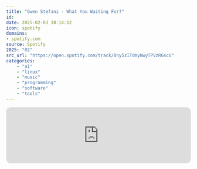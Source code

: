 ```yaml
---
title: "Gwen Stefani - What You Waiting For?"
id: 
date: 2025-02-03 18:14:12
icon: spotify
domains:
- spotify.com
source: Spotify
2025: "02"
src_url: "https://open.spotify.com/track/0ny5zITdmyNwyTPVzRGscU"
categories:
    - "ai"
    - "linux"
    - "music"
    - "programming"
    - "software"
    - "tools"
---
```

<iframe style="border-radius: 12px" width="100%" height="152" title="Spotify Embed: What You Waiting For?" frameborder="0" allowfullscreen allow="autoplay; clipboard-write; encrypted-media; fullscreen; picture-in-picture" loading="lazy" src="https://open.spotify.com/embed/track/0ny5zITdmyNwyTPVzRGscU?utm_source=oembed"></iframe>
